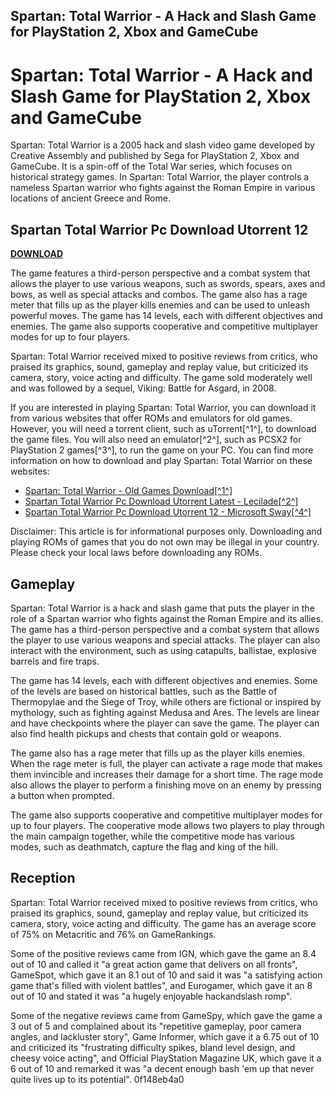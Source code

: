 ## Spartan: Total Warrior - A Hack and Slash Game for PlayStation 2, Xbox and GameCube

  
# Spartan: Total Warrior - A Hack and Slash Game for PlayStation 2, Xbox and GameCube
 
Spartan: Total Warrior is a 2005 hack and slash video game developed by Creative Assembly and published by Sega for PlayStation 2, Xbox and GameCube. It is a spin-off of the Total War series, which focuses on historical strategy games. In Spartan: Total Warrior, the player controls a nameless Spartan warrior who fights against the Roman Empire in various locations of ancient Greece and Rome.
 
## Spartan Total Warrior Pc Download Utorrent 12


[**DOWNLOAD**](https://verbbatomi.blogspot.com/?file=2tMjnL)

 
The game features a third-person perspective and a combat system that allows the player to use various weapons, such as swords, spears, axes and bows, as well as special attacks and combos. The game also has a rage meter that fills up as the player kills enemies and can be used to unleash powerful moves. The game has 14 levels, each with different objectives and enemies. The game also supports cooperative and competitive multiplayer modes for up to four players.
 
Spartan: Total Warrior received mixed to positive reviews from critics, who praised its graphics, sound, gameplay and replay value, but criticized its camera, story, voice acting and difficulty. The game sold moderately well and was followed by a sequel, Viking: Battle for Asgard, in 2008.
 
If you are interested in playing Spartan: Total Warrior, you can download it from various websites that offer ROMs and emulators for old games. However, you will need a torrent client, such as uTorrent[^1^], to download the game files. You will also need an emulator[^2^], such as PCSX2 for PlayStation 2 games[^3^], to run the game on your PC. You can find more information on how to download and play Spartan: Total Warrior on these websites:
 
- [Spartan: Total Warrior - Old Games Download\[^1^\]](https://oldgamesdownload.com/spartan-total-warrior/)
- [Spartan Total Warrior Pc Download Utorrent Latest - Lecilade\[^2^\]](https://ennineconikomp.wixsite.com/lecilade/post/spartan-total-warrior-pc-download-utorrent-latest)
- [Spartan Total Warrior Pc Download Utorrent 12 - Microsoft Sway\[^4^\]](https://sway.office.com/y9BTrR4qIEFFHj37)

Disclaimer: This article is for informational purposes only. Downloading and playing ROMs of games that you do not own may be illegal in your country. Please check your local laws before downloading any ROMs.
  
## Gameplay
 
Spartan: Total Warrior is a hack and slash game that puts the player in the role of a Spartan warrior who fights against the Roman Empire and its allies. The game has a third-person perspective and a combat system that allows the player to use various weapons and special attacks. The player can also interact with the environment, such as using catapults, ballistae, explosive barrels and fire traps.
 
The game has 14 levels, each with different objectives and enemies. Some of the levels are based on historical battles, such as the Battle of Thermopylae and the Siege of Troy, while others are fictional or inspired by mythology, such as fighting against Medusa and Ares. The levels are linear and have checkpoints where the player can save the game. The player can also find health pickups and chests that contain gold or weapons.
 
The game also has a rage meter that fills up as the player kills enemies. When the rage meter is full, the player can activate a rage mode that makes them invincible and increases their damage for a short time. The rage mode also allows the player to perform a finishing move on an enemy by pressing a button when prompted.
 
The game also supports cooperative and competitive multiplayer modes for up to four players. The cooperative mode allows two players to play through the main campaign together, while the competitive mode has various modes, such as deathmatch, capture the flag and king of the hill.
 
## Reception
 
Spartan: Total Warrior received mixed to positive reviews from critics, who praised its graphics, sound, gameplay and replay value, but criticized its camera, story, voice acting and difficulty. The game has an average score of 75% on Metacritic and 76% on GameRankings.
 
Some of the positive reviews came from IGN, which gave the game an 8.4 out of 10 and called it "a great action game that delivers on all fronts", GameSpot, which gave it an 8.1 out of 10 and said it was "a satisfying action game that's filled with violent battles", and Eurogamer, which gave it an 8 out of 10 and stated it was "a hugely enjoyable hackandslash romp".
 
Some of the negative reviews came from GameSpy, which gave the game a 3 out of 5 and complained about its "repetitive gameplay, poor camera angles, and lackluster story", Game Informer, which gave it a 6.75 out of 10 and criticized its "frustrating difficulty spikes, bland level design, and cheesy voice acting", and Official PlayStation Magazine UK, which gave it a 6 out of 10 and remarked it was "a decent enough bash 'em up that never quite lives up to its potential".
 0f148eb4a0
